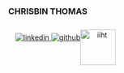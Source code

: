 ### <div align="center">CHRISBIN THOMAS</div>
<br/>
<div align="center">
<a href="https://linkedin.com/in/chrisbin-thomas-334744195" target="_blank">
<img src=https://img.shields.io/badge/linkedin-%231E77B5.svg?&style=for-the-badge&logo=linkedin&logoColor=white alt=linkedin style="margin-bottom: 10px;" />
</a>
<a href="https://github.com/chrisbin95" target="_blank">
<img src=https://img.shields.io/badge/github-%2324292e.svg?&style=for-the-badge&logo=github&logoColor=white alt=github style="margin-bottom: 10px;" />
</a>  
 <a href="https://github.com/chrisbin95" target="_blank">
<img src=https://images.credly.com/images/13a3eba1-55b5-4db0-82c3-8e4b768c8348/blob.png alt=iiht style="width:70px;position:absolute;top:119px;margin-bottom: 10px;" />
</a>  
</div>

<br/>




